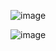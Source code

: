 ![image](https://github.com/sarasza/CSSBattle2024/assets/105318470/94771f17-d4db-425f-8c59-15d21482e242)

![image](https://github.com/sarasza/CSSBattle2024/assets/105318470/30f818fa-f717-45f4-88c8-84c362c85698)
